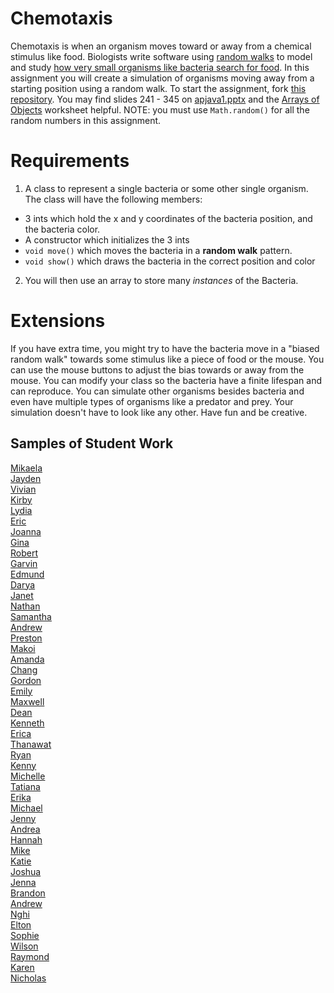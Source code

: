 Chemotaxis
==========
Chemotaxis is when an organism moves toward or away from a chemical stimulus like food. Biologists write software using [random walks](http://www.mit.edu/~kardar/teaching/projects/chemotaxis(AndreaSchmidt)/random.htm) to model and study [how very small organisms like bacteria search for food](http://www.mit.edu/~kardar/teaching/projects/chemotaxis(AndreaSchmidt)/). In this assignment you will create a simulation of organisms moving away from a starting position using a random walk. To start the assignment, fork [this repository](https://github.com/APCSLowell/Chemotaxis). You may find slides 241 - 345 on <a href="https://drive.google.com/open?id=0Bz2ZkT6qWPYTVkF4Q19aZ3dfdk0">apjava1.pptx</a> and the <a href="https://drive.google.com/file/d/0Bz2ZkT6qWPYTZ1FCOTZrWS1pb3M/view?usp=sharing">Arrays of Objects</a> worksheet helpful. NOTE: you must use `Math.random()` for all the random numbers in this assignment. 

Requirements
============
1. A class to represent a single bacteria or some other single organism. The class will have the following members:
  - 3 ints which hold the x and y coordinates of the bacteria position, and the bacteria color.
  - A constructor which initializes the 3 ints
  - `void move()` which moves the bacteria in a **random walk** pattern.
  - `void show()` which draws the bacteria in the correct position and color 
2. You will then use an array to store many *instances* of the Bacteria. 
   
Extensions
==========

If you have extra time, you might try to have the bacteria move in a "biased random walk" towards some stimulus like a piece of food or the mouse. You can use the mouse buttons to adjust the bias towards or away from the mouse. You can modify your class so the bacteria have a finite lifespan and can reproduce. You can simulate other organisms besides bacteria and even have multiple types of organisms like a predator and prey. Your simulation doesn't have to look like any other. Have fun and be creative.

Samples of Student Work
-----------------------
[Mikaela](https://mikamarciales.github.io/Chemotaxis/)   
[Jayden](https://jaydenlee1229.github.io/Chemotaxis/)   
[Vivian](https://viviaann.github.io/Chemotaxis/)  
[Kirby](https://krbyktl.github.io/Chemotaxis/)   
[Lydia](https://aqua28.github.io/Chemotaxis/)   
[Eric](https://jellybeanmill.github.io/Chemotaxis/)   
[Joanna](https://j0annalu.github.io/Chemotaxis/)   
[Gina](https://gimontarano.github.io/Chemotaxis/)   
[Robert](https://rshi159.github.io/Chemotaxis/)  
[Garvin](https://garvingit.github.io/Chemotaxis/)   
[Edmund](https://edmundmah79.github.io/Chemotaxis/)   
[Darya](https://darya-ver.github.io/Chemotaxis/)   
[Janet](https://birded.github.io/Chemotaxis/)   
[Nathan](https://nathansng.github.io/Chemotaxis/)   
[Samantha](https://sammirustia.github.io/Chemotaxis/)   
[Andrew](https://ansue1234.github.io/Chemotaxis/)   
[Preston](https://prestonttt.github.io/Chemotaxis/)   
[Makoi](https://magacula1.github.io/Chemotaxis/)   
[Amanda](https://amkallenbach.github.io/Chemotaxis/)   
[Chang](https://cnk113.github.io/Chemotaxis/)   
[Gordon](https://gordonkong.github.io/Chemotaxis/)  
[Emily](https://emilyhasramen.github.io/Chemotaxis/)   
[Maxwell](https://12maxwellho.github.io/Chemotaxis/)   
[Dean](https://deanhuynh.github.io/Chemotaxis/)   
[Kenneth](https://kenpaso.github.io/Chemotaxis/)   
[Erica](https://ericamalia.github.io/Chemotaxis/)   
[Thanawat](https://thiskappaisgrey.github.io/Chemotaxis/index.html)   
[Ryan](https://avath.github.io/Chemotaxis/)   
[Kenny](https://kennyyu168.github.io/Chemotaxis/)   
[Michelle](https://michellec1998.github.io/Chemotaxis/)   
[Tatiana](https://sonotatiana.github.io/Chemotaxis/)   
[Erika](https://ekwkk.github.io/Chemotaxis/)   
[Michael](https://mipsim.github.io/Chemotaxis/)   
[Jenny](https://jexin.github.io/Chemotaxis/)   
[Andrea](https://chenandrea29.github.io/Chemotaxis/)   
[Hannah](https://hadecastro.github.io/Chemotaxis/)   
[Mike](https://mimonokandilos.github.io/Chemotaxis/)  
[Katie](https://kachow4.github.io/Chemotaxis/)   
[Joshua](https://joshualchan.github.io/Chemotaxis/)   
[Jenna](https://jennaralll.github.io/Chemotaxis/)   
[Brandon](https://brlou-apcs.github.io/Chemotaxis/)   
[Andrew](https://andrewmai123.github.io/Chemotaxis/)   
[Nghi](https://nagirokudo.github.io/Chemotaxis/)   
[Elton](https://elel123.github.io/Chemotaxis/)   
[Sophie](https://sohuang.github.io/Chemotaxis/)   
[Wilson](https://wilsonh415.github.io/Chemotaxis/)   
[Raymond](https://ngoraymond.github.io/Chemotaxis/)   
[Karen](https://sonokjw.github.io/Chemotaxis/)   
[Nicholas](https://niguan.github.io/Chemotaxis/)   
 
